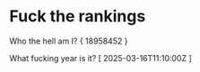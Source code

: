 # Fuck the rankings

Who the hell am I?
{ 18958452 }

What fucking year is it?
[ 2025-03-16T11:10:00Z ]
